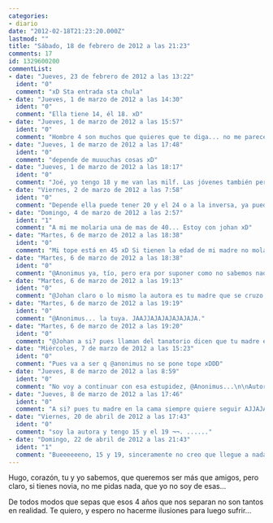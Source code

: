 ```yaml
---
categories:
- diario
date: "2012-02-18T21:23:20.000Z"
lastmod: ""
title: "Sábado, 18 de febrero de 2012 a las 21:23"
comments: 17
id: 1329600200
commentList:
- date: "Jueves, 23 de febrero de 2012 a las 13:22"
  ident: "0"
  comment: "xD Sta entrada sta chula"
- date: "Jueves, 1 de marzo de 2012 a las 14:30"
  ident: "0"
  comment: "Ella tiene 14, él 18. xD"
- date: "Jueves, 1 de marzo de 2012 a las 15:57"
  ident: "0"
  comment: "Hombre 4 son muchos que quieres que te diga... no me parece buena idea.."
- date: "Jueves, 1 de marzo de 2012 a las 17:48"
  ident: "0"
  comment: "depende de muuuchas cosas xD"
- date: "Jueves, 1 de marzo de 2012 a las 18:17"
  ident: "0"
  comment: "Joé, yo tengo 18 y me van las milf. Las jóvenes también pero las milf... xD"
- date: "Viernes, 2 de marzo de 2012 a las 7:58"
  ident: "0"
  comment: "Depende ella puede tener 20 y el 24 o a la inversa, ya pueden ser mayorcitos y sacarse 4 años como mis padres."
- date: "Domingo, 4 de marzo de 2012 a las 2:57"
  ident: "1"
  comment: "A mi me molaria una de mas de 40... Estoy con johan xD"
- date: "Martes, 6 de marzo de 2012 a las 18:38"
  ident: "0"
  comment: "Mi tope está en 45 xD Si tienen la edad de mi madre no mola."
- date: "Martes, 6 de marzo de 2012 a las 18:38"
  ident: "0"
  comment: "@Anonimus ya, tío, pero era por suponer como no sabemos nada de la autora...."
- date: "Martes, 6 de marzo de 2012 a las 19:13"
  ident: "0"
  comment: "@Johan claro o lo mismo la autora es tu madre que se cruzo con su amante JAAJJAJAJAJAJAJAJA."
- date: "Martes, 6 de marzo de 2012 a las 19:19"
  ident: "0"
  comment: "@Anonimus... la tuya. JAAJJAJAJAJAJAJAJA."
- date: "Martes, 6 de marzo de 2012 a las 19:20"
  ident: "0"
  comment: "@Johan a si? pues llaman del tanatorio dicen que tu madre esta muerta porque la ha aplastado un camión pero en verdad ha sido mi pene Sí ESTOY INSINUANDO QUE HE FORNICADO CON TU MADRE ¡TOMA! AJAJAJAJAJJA"
- date: "Miércoles, 7 de marzo de 2012 a las 15:23"
  ident: "0"
  comment: "Pues va a ser q @anonimus no se pone tope xDDD"
- date: "Jueves, 8 de marzo de 2012 a las 8:59"
  ident: "0"
  comment: "No voy a continuar con esa estupidez, @Anonimus...\n\nAutora, ¿y si eres de esas y no lo sabes?"
- date: "Jueves, 8 de marzo de 2012 a las 17:46"
  ident: "0"
  comment: "A si? pues tu madre en la cama siempre quiere seguir AJJAJAJAJA"
- date: "Viernes, 20 de abril de 2012 a las 17:43"
  ident: "0"
  comment: "soy la autora y tengo 15 y el 19 ¬¬. ......"
- date: "Domingo, 22 de abril de 2012 a las 21:43"
  ident: "1"
  comment: "Bueeeeeeno, 15 y 19, sinceramente no creo que llegue a nada serio, pero podria ser un buen primer chico (si es que es el primero)"
---
```


Hugo, corazón, tu y yo sabemos, que queremos ser más que amigos, pero claro, si tienes novia, no me pidas nada, que yo no soy de esas...  
  
De todos modos que sepas que esos 4 años que nos separan no son tantos en realidad. Te quiero, y espero no hacerme ilusiones para luego sufrir...